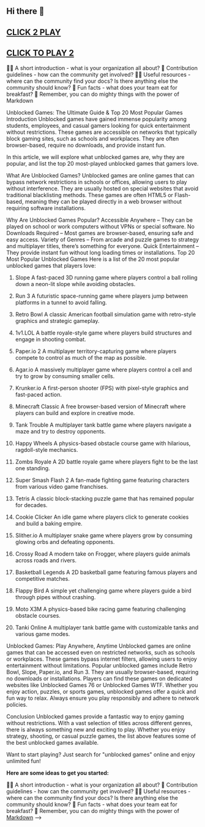 ## Hi there 👋
## [CLICK 2 PLAY](https://topstoryindia.com)

## [CLICK TO PLAY 2](https://topstoryindia.com)
🙋‍♀️ A short introduction - what is your organization all about? 🌈 Contribution guidelines - how can the community get involved? 👩‍💻 Useful resources - where can the community find your docs? Is there anything else the community should know? 🍿 Fun facts - what does your team eat for breakfast? 🧙 Remember, you can do mighty things with the power of Markdown

Unblocked Games: The Ultimate Guide & Top 20 Most Popular Games
Introduction
Unblocked games have gained immense popularity among students, employees, and casual gamers looking for quick entertainment without restrictions. These games are accessible on networks that typically block gaming sites, such as schools and workplaces. They are often browser-based, require no downloads, and provide instant fun.

In this article, we will explore what unblocked games are, why they are popular, and list the top 20 most-played unblocked games that gamers love.

What Are Unblocked Games?
Unblocked games are online games that can bypass network restrictions in schools or offices, allowing users to play without interference. They are usually hosted on special websites that avoid traditional blacklisting methods. These games are often HTML5 or Flash-based, meaning they can be played directly in a web browser without requiring software installations.

Why Are Unblocked Games Popular?
Accessible Anywhere – They can be played on school or work computers without VPNs or special software.
No Downloads Required – Most games are browser-based, ensuring safe and easy access.
Variety of Genres – From arcade and puzzle games to strategy and multiplayer titles, there’s something for everyone.
Quick Entertainment – They provide instant fun without long loading times or installations.
Top 20 Most Popular Unblocked Games
Here is a list of the 20 most popular unblocked games that players love:

1. Slope
A fast-paced 3D running game where players control a ball rolling down a neon-lit slope while avoiding obstacles.

2. Run 3
A futuristic space-running game where players jump between platforms in a tunnel to avoid falling.

3. Retro Bowl
A classic American football simulation game with retro-style graphics and strategic gameplay.

4. 1v1.LOL
A battle royale-style game where players build structures and engage in shooting combat.

5. Paper.io 2
A multiplayer territory-capturing game where players compete to control as much of the map as possible.

6. Agar.io
A massively multiplayer game where players control a cell and try to grow by consuming smaller cells.

7. Krunker.io
A first-person shooter (FPS) with pixel-style graphics and fast-paced action.

8. Minecraft Classic
A free browser-based version of Minecraft where players can build and explore in creative mode.

9. Tank Trouble
A multiplayer tank battle game where players navigate a maze and try to destroy opponents.

10. Happy Wheels
A physics-based obstacle course game with hilarious, ragdoll-style mechanics.

11. Zombs Royale
A 2D battle royale game where players fight to be the last one standing.

12. Super Smash Flash 2
A fan-made fighting game featuring characters from various video game franchises.

13. Tetris
A classic block-stacking puzzle game that has remained popular for decades.

14. Cookie Clicker
An idle game where players click to generate cookies and build a baking empire.

15. Slither.io
A multiplayer snake game where players grow by consuming glowing orbs and defeating opponents.

16. Crossy Road
A modern take on Frogger, where players guide animals across roads and rivers.

17. Basketball Legends
A 2D basketball game featuring famous players and competitive matches.

18. Flappy Bird
A simple yet challenging game where players guide a bird through pipes without crashing.

19. Moto X3M
A physics-based bike racing game featuring challenging obstacle courses.

20. Tanki Online
A multiplayer tank battle game with customizable tanks and various game modes.

Unblocked Games: Play Anywhere, Anytime
Unblocked games are online games that can be accessed even on restricted networks, such as schools or workplaces. These games bypass internet filters, allowing users to enjoy entertainment without limitations. Popular unblocked games include Retro Bowl, Slope, Paper.io, and Run 3. They are usually browser-based, requiring no downloads or installations. Players can find these games on dedicated websites like Unblocked Games 76 or Unblocked Games WTF. Whether you enjoy action, puzzles, or sports games, unblocked games offer a quick and fun way to relax. Always ensure you play responsibly and adhere to network policies.

Conclusion
Unblocked games provide a fantastic way to enjoy gaming without restrictions. With a vast selection of titles across different genres, there is always something new and exciting to play. Whether you enjoy strategy, shooting, or casual puzzle games, the list above features some of the best unblocked games available.

Want to start playing? Just search for "unblocked games" online and enjoy unlimited fun!


**Here are some ideas to get you started:**

🙋‍♀️ A short introduction - what is your organization all about?
🌈 Contribution guidelines - how can the community get involved?
👩‍💻 Useful resources - where can the community find your docs? Is there anything else the community should know?
🍿 Fun facts - what does your team eat for breakfast?
🧙 Remember, you can do mighty things with the power of [Markdown](https://docs.github.com/github/writing-on-github/getting-started-with-writing-and-formatting-on-github/basic-writing-and-formatting-syntax)
-->

